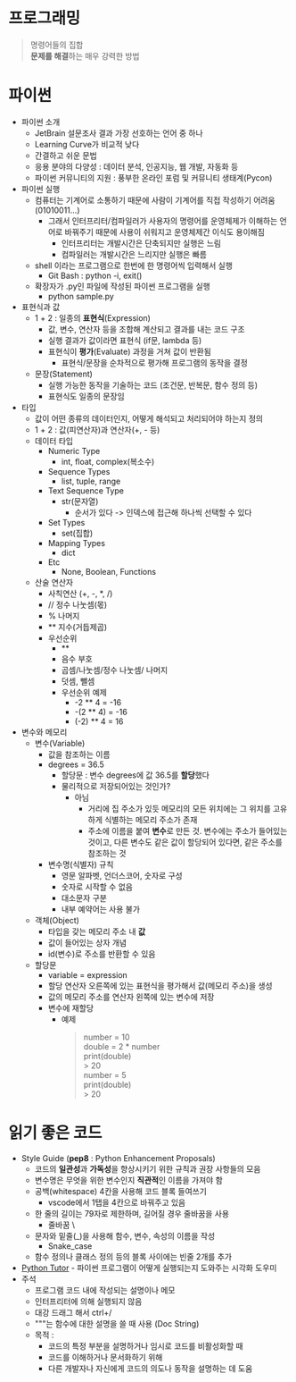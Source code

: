 # 프로그래밍
> 명령어들의 집합  
> **문제를 해결**하는 매우 강력한 방법  

# 파이썬
- 파이썬 소개
    - JetBrain 설문조사 결과 가장 선호하는 언어 중 하나
    - Learning Curve가 비교적 낮다
    - 간결하고 쉬운 문법
    - 응용 분야의 다양성 : 데이터 분석, 인공지능, 웹 개발, 자동화 등
    - 파이썬 커뮤니티의 지원 : 풍부한 온라인 포럼 및 커뮤니티 생태계(Pycon)
- 파이썬 실행
    - 컴퓨터는 기계어로 소통하기 때문에 사람이 기계어를 직접 작성하기 어려움(01010011...)
        - 그래서 인터프리터/컴파일러가 사용자의 명령어를 운영체제가 이해하는 언어로 바꿔주기 때문에 사용이 쉬워지고 운영체제간 이식도 용이해짐
            - 인터프리터는 개발시간은 단축되지만 실행은 느림
            - 컴파일러는 개발시간은 느리지만 실행은 빠름
    - shell 이라는 프로그램으로 한번에 한 명령어씩 입력해서 실행
        - Git Bash : python -i, exit()
    - 확장자가 .py인 파일에 작성된 파이썬 프로그램을 실행
        - python sample.py
- 표현식과 값
    - 1 + 2 : 일종의 **표현식**(Expression)
        - 값, 변수, 연산자 등을 조합해 계산되고 결과를 내는 코드 구조
        - 실행 결과가 값이라면 표현식 (if문, lambda 등)
        - 표현식이 **평가**(Evaluate) 과정을 거쳐 값이 반환됨
            - 표현식/문장을 순차적으로 평가해 프로그램의 동작을 결정
    - 문장(Statement)
        - 실행 가능한 동작을 기술하는 코드 (조건문, 반복문, 함수 정의 등)
        - 표현식도 일종의 문장임
- 타입
    - 값이 어떤 종류의 데이터인지, 어떻게 해석되고 처리되어야 하는지 정의
    - 1 + 2 : 값(피연산자)과 연산자(+, - 등)
    - 데이터 타입
        - Numeric Type
            - int, float, complex(복소수)
        - Sequence Types
            - list, tuple, range
        - Text Sequence Type
            - str(문자열)
                - 순서가 있다 -> 인덱스에 접근해 하나씩 선택할 수 있다
        - Set Types
            - set(집합)
        - Mapping Types
            - dict
        - Etc
            - None, Boolean, Functions
    - 산술 연산자
        - 사칙연산 (+, -, *, /)
        - // 정수 나눗셈(몫)
        - % 나머지
        - ** 지수(거듭제곱)
        - 우선순위
            - **
            - 음수 부호
            - 곱셈/나눗셈/정수 나눗셈/ 나머지
            - 덧셈, 뺄셈
            - 우선순위 예제
                - -2 ** 4 = -16
                - -(2 ** 4) = -16
                - (-2) ** 4 = 16
- 변수와 메모리
    - 변수(Variable)
        - 값을 참조하는 이름
        - degrees = 36.5
            - 할당문 : 변수 degrees에 값 36.5를 **할당**했다
            - 물리적으로 저장되어있는 것인가?
                - 아님
                    - 거리에 집 주소가 있듯 메모리의 모든 위치에는 그 위치를 고유하게 식별하는 메모리 주소가 존재
                    - 주소에 이름을 붙여 **변수**로 만든 것. 변수에는 주소가 들어있는 것이고, 다른 변수도 같은 값이 할당되어 있다면, 같은 주소를 참조하는 것
        - 변수명(식별자) 규칙
            - 영문 알파벳, 언더스코어, 숫자로 구성
            - 숫자로 시작할 수 없음
            - 대소문자 구분
            - 내부 예약어는 사용 불가
    - 객체(Object)
        - 타입을 갖는 메모리 주소 내 **값**
        - 값이 들어있는 상자 개념
        - id(변수)로 주소를 반환할 수 있음
    - 할당문
        - variable = expression
        - 할당 연산자 오른쪽에 있는 표현식을 평가해서 값(메모리 주소)을 생성
        - 값의 메모리 주소를 연산자 왼쪽에 있는 변수에 저장
        - 변수에 재할당
            - 예제
                > number = 10  
                > double = 2 * number  
                > print(double)  
                    > 20  
                > number = 5  
                > print(double)  
                    > 20

# 읽기 좋은 코드
- Style Guide (**pep8** : Python Enhancement Proposals)
    - 코드의 **일관성**과 **가독성**을 향상시키기 위한 규칙과 권장 사항들의 모음
    - 변수명은 무엇을 위한 변수인지 **직관적**인 이름을 가져야 함
    - 공백(whitespace) 4칸을 사용해 코드 블록 들여쓰기
        - vscode에서 1탭을 4칸으로 바꿔주고 있음
    - 한 줄의 길이는 79자로 제한하며, 길어질 경우 줄바꿈을 사용
        - 줄바꿈 \
    - 문자와 밑줄(_)을 사용해 함수, 변수, 속성의 이름을 작성
        - Snake_case
    - 함수 정의나 클래스 정의 등의 블록 사이에는 빈줄 2개를 추가
- [Python Tutor](https://pythontutor.com/visualize.html#mode=edit)
        - 파이썬 프로그램이 어떻게 실행되는지 도와주는 시각화 도우미
- 주석
    - 프로그램 코드 내에 작성되는 설명이나 메모
    - 인터프리터에 의해 실행되지 않음
    - 대강 드래그 해서 ctrl+/
    - """는 함수에 대한 설명을 쓸 때 사용 (Doc String)
    - 목적 :
        - 코드의 특정 부분을 설명하거나 임시로 코드를 비활성화할 때
        - 코드를 이해하거나 문서화하기 위해
        - 다른 개발자나 자신에게 코드의 의도나 동작을 설명하는 데 도움